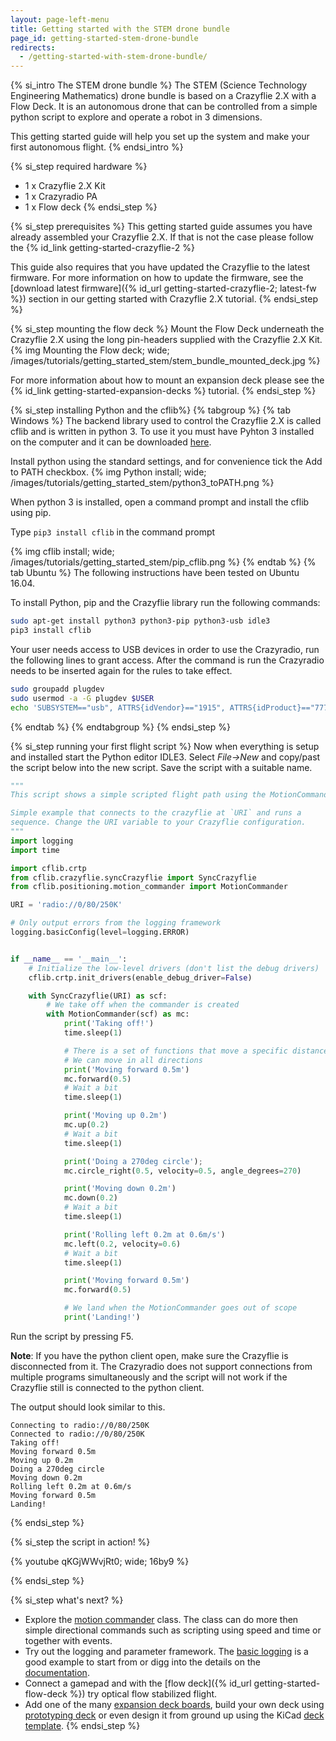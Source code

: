 ```yaml
---
layout: page-left-menu
title: Getting started with the STEM drone bundle
page_id: getting-started-stem-drone-bundle
redirects:
  - /getting-started-with-stem-drone-bundle/
---
```


{% si_intro The STEM drone bundle %}
The STEM (Science Technology Engineering Mathematics) drone bundle is based on a
Crazyflie 2.X with a Flow Deck. It is an autonomous drone that can be controlled
from a simple python script to explore and operate a robot in 3 dimensions.

This getting started guide will help you set up the system and make your first
autonomous flight.
{% endsi_intro %}

{% si_step required hardware %}
* 1 x Crazyflie 2.X Kit
* 1 x Crazyradio PA
* 1 x Flow deck
{% endsi_step %}

{% si_step prerequisites %}
This getting started guide assumes you have already assembled your Crazyflie 2.X. If that is not the case please follow the {% id_link getting-started-crazyflie-2 %}

This guide also requires that you have updated the Crazyflie to the latest firmware. For more information on how to update the firmware, see the [download latest firmware]({% id_url getting-started-crazyflie-2; latest-fw %}) section in our getting started with Crazyflie 2.X tutorial.
{% endsi_step %}

{% si_step  mounting the flow deck %}
Mount the Flow Deck underneath the Crazyflie 2.X using the long pin-headers supplied with the Crazyflie 2.X Kit.
{% img Mounting the Flow deck; wide; /images/tutorials/getting_started_stem/stem_bundle_mounted_deck.jpg %}

For more information about how to mount an expansion deck please see the {% id_link getting-started-expansion-decks %} tutorial.
{% endsi_step %}

{% si_step installing Python and the cflib%}
{% tabgroup %}
{% tab Windows %}
The backend library used to control the Crazyflie 2.X is called cflib and is written
in python 3. To use it you must have Pyhton 3 installed on the computer and it can
be downloaded [here](http://www.python.org).

Install python using the standard settings, and for convenience tick the Add to PATH checkbox.
{% img Python install; wide; /images/tutorials/getting_started_stem/python3_toPATH.png %}

When python 3 is installed, open a command prompt and install the cflib using pip.

Type ```pip3 install cflib``` in the command prompt

{% img cflib install; wide; /images/tutorials/getting_started_stem/pip_cflib.png %}
{% endtab %}
{% tab Ubuntu %}
The following instructions have been tested on Ubuntu 16.04.

To install Python, pip and the Crazyflie library run the following commands:

``` bash
sudo apt-get install python3 python3-pip python3-usb idle3
pip3 install cflib
```

Your user needs access to USB devices in order to use the Crazyradio, run the
following lines to grant access. After the command is run the Crazyradio needs
to be inserted again for the rules to take effect.

``` bash
sudo groupadd plugdev
sudo usermod -a -G plugdev $USER
echo 'SUBSYSTEM=="usb", ATTRS{idVendor}=="1915", ATTRS{idProduct}=="7777", MODE="0664", GROUP="plugdev"' | sudo tee /etc/udev/rules.d/99-crazyradio.rules
```

{% endtab %}
{% endtabgroup %}
{% endsi_step %}

{% si_step  running your first flight script %}
Now when everything is setup and installed start the Python editor IDLE3.
Select *File->New* and copy/past the script below into the new script. Save
the script with a suitable name.

``` python
"""
This script shows a simple scripted flight path using the MotionCommander class.

Simple example that connects to the crazyflie at `URI` and runs a
sequence. Change the URI variable to your Crazyflie configuration.
"""
import logging
import time

import cflib.crtp
from cflib.crazyflie.syncCrazyflie import SyncCrazyflie
from cflib.positioning.motion_commander import MotionCommander

URI = 'radio://0/80/250K'

# Only output errors from the logging framework
logging.basicConfig(level=logging.ERROR)


if __name__ == '__main__':
    # Initialize the low-level drivers (don't list the debug drivers)
    cflib.crtp.init_drivers(enable_debug_driver=False)

    with SyncCrazyflie(URI) as scf:
        # We take off when the commander is created
        with MotionCommander(scf) as mc:
            print('Taking off!')
            time.sleep(1)

            # There is a set of functions that move a specific distance
            # We can move in all directions
            print('Moving forward 0.5m')
            mc.forward(0.5)
            # Wait a bit
            time.sleep(1)

            print('Moving up 0.2m')
            mc.up(0.2)
            # Wait a bit
            time.sleep(1)

            print('Doing a 270deg circle');
            mc.circle_right(0.5, velocity=0.5, angle_degrees=270)

            print('Moving down 0.2m')
            mc.down(0.2)
            # Wait a bit
            time.sleep(1)

            print('Rolling left 0.2m at 0.6m/s')
            mc.left(0.2, velocity=0.6)
            # Wait a bit
            time.sleep(1)

            print('Moving forward 0.5m')
            mc.forward(0.5)

            # We land when the MotionCommander goes out of scope
            print('Landing!')
```

Run the script by pressing F5.

**Note**: If you have the python client open, make sure the Crazyflie is disconnected from it.
The Crazyradio does not support connections from multiple programs simultaneously and
the script will not work if the Crazyflie still is connected to the python client.

The output should look similar to this.

```
Connecting to radio://0/80/250K
Connected to radio://0/80/250K
Taking off!
Moving forward 0.5m
Moving up 0.2m
Doing a 270deg circle
Moving down 0.2m
Rolling left 0.2m at 0.6m/s
Moving forward 0.5m
Landing!
```

{% endsi_step %}

{% si_step the script in action! %}

{% youtube qKGjWWvjRt0; wide; 16by9 %}

{% endsi_step %}

{% si_step what's next? %}
* Explore the [motion commander](https://github.com/bitcraze/crazyflie-lib-python/blob/master/cflib/positioning/motion_commander.py) class. The class can do more then simple directional commands such as scripting using speed and time or together with events.
* Try out the logging and parameter framework. The [basic logging](https://github.com/bitcraze/crazyflie-lib-python/blob/master/examples/basiclogSync.py) is a good example to start from or digg into the details on the [documentation](https://www.bitcraze.io/documentation/repository/crazyflie-firmware/master/userguides/logparam/).
* Connect a gamepad and with the [flow deck]({% id_url getting-started-flow-deck %}) try optical flow stabilized flight.
* Add one of the many [expansion deck boards](https://store.bitcraze.io/collections/decks), build your own deck using [prototyping deck](/products/prototyping-deck/) or even design it from ground up using the KiCad [deck template](https://github.com/bitcraze/crazyflie2-exp-template-electronics).
{% endsi_step %}
